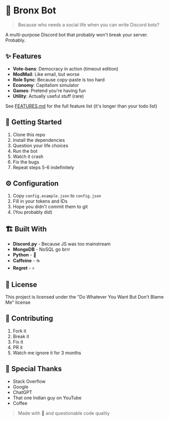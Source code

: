 # 🤖 Bronx Bot

> Because who needs a social life when you can write Discord bots?

A multi-purpose Discord bot that probably won't break your server. Probably.

## ✨ Features

- **Vote-bans**: Democracy in action (timeout edition)
- **ModMail**: Like email, but worse
- **Role Sync**: Because copy-paste is too hard
- **Economy**: Capitalism simulator
- **Games**: Pretend you're having fun
- **Utility**: Actually useful stuff (rare)

See [FEATURES.md](FEATURES.md) for the full feature list (it's longer than your todo list)

## 🚀 Getting Started

1. Clone this repo
2. Install the dependencies
3. Question your life choices
4. Run the bot
5. Watch it crash
6. Fix the bugs
7. Repeat steps 5-6 indefinitely

## ⚙️ Configuration

1. Copy `config.example.json` to `config.json`
2. Fill in your tokens and IDs
3. Hope you didn't commit them to git
4. (You probably did)

## 🏗️ Built With

- **Discord.py** - Because JS was too mainstream
- **MongoDB** - NoSQL go brrr
- **Python** - 🐍
- **Caffeine** - ☕
- **Regret** - 💀

## 📝 License

This project is licensed under the "Do Whatever You Want But Don't Blame Me" license

## 🤝 Contributing

1. Fork it
2. Break it
3. Fix it
4. PR it
5. Watch me ignore it for 3 months

## 💖 Special Thanks

- Stack Overflow
- Google
- ChatGPT
- That one Indian guy on YouTube
- Coffee

> Made with 💖 and questionable code quality
